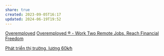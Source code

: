 ```yaml
---
share: true
created: 2023-09-05T16:17
updated: 2024-06-19T19:52
---
```

[Overemployed](https://www.reddit.com/r/overemployed/)
[Overemployed ® - Work Two Remote Jobs, Reach Financial Freedom](https://overemployed.com/ "Overemployed ® - Work Two Remote Jobs, Reach Financial Freedom")

[Phát triển thị trường, lương 60k∕h](./Ph%C3%A1t%20tri%E1%BB%83n%20th%E1%BB%8B%20tr%C6%B0%E1%BB%9Dng,%20l%C6%B0%C6%A1ng%2060k%E2%88%95h.md)